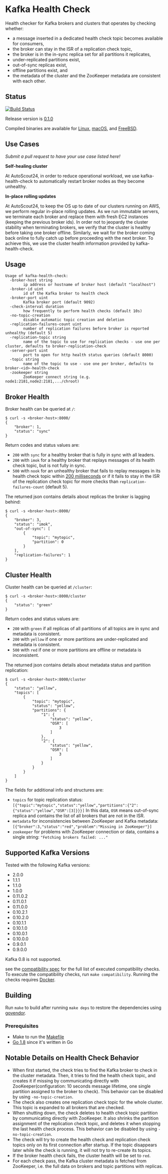 # Kafka Health Check

Health checker for Kafka brokers and clusters that operates by checking whether:

* a message inserted in a dedicated health check topic becomes available for consumers,
* the broker can stay in the ISR of a replication check topic,
* the broker is in the in-sync replica set for all partitions it replicates,
* under-replicated partitions exist,
* out-of-sync replicas exist,
* offline partitions exist, and
* the metadata of the cluster and the ZooKeeper metadata are consistent with each other.

## Status
[![Build Status](https://travis-ci.org/andreas-schroeder/kafka-health-check.svg?branch=master)](https://travis-ci.org/andreas-schroeder/kafka-health-check)

Release version is [0.1.0](https://github.com/andreas-schroeder/kafka-health-check/releases/tag/v0.1.0)

Compiled binaries are available for
[Linux](https://github.com/andreas-schroeder/kafka-health-check/releases/download/v0.1.0/kafka-health-check_0.1.0_linux_amd64.tar.gz),
[macOS](https://github.com/andreas-schroeder/kafka-health-check/releases/download/v0.1.0/kafka-health-check_0.1.0_darwin_amd64.tar.gz), and
[FreeBSD](https://github.com/andreas-schroeder/kafka-health-check/releases/download/v0.1.0/kafka-health-check_0.1.0_freebsd_amd64.tar.gz).

## Use Cases

_Submit a pull request to have your use case listed here!_

**Self-healing cluster**

At AutoScout24, in order to reduce operational
workload, we use kafka-health-check to automatically restart broker nodes as
they become unhealthy.

**In-place rolling updates**

At AutoScout24, to keep the OS up to date of our clusters running on AWS, we
perform regular in-place rolling updates. As we run immutable servers, we
terminate each broker and replace them with fresh EC2 instances (keeping the
previous broker ids). In order not to jeopardy the cluster stability when
terminating brokers, we verify that the cluster is healthy before taking one
broker offline.
Similarly, we wait for the broker coming back online to fully catch up before
proceeding with the next broker. To achieve this, we use the cluster health
information provided by kafka-health-check.

## Usage

```
Usage of kafka-health-check:
  -broker-host string
    	ip address or hostname of broker host (default "localhost")
  -broker-id uint
    	id of the Kafka broker to health check
  -broker-port uint
    	Kafka broker port (default 9092)
  -check-interval duration
    	how frequently to perform health checks (default 10s)
  -no-topic-creation
    	disable automatic topic creation and deletion
  -replication-failures-count uint
    	number of replication failures before broker is reported unhealthy (default 5)
  -replication-topic string
    	name of the topic to use for replication checks - use one per cluster, defaults to broker-replication-check
  -server-port uint
    	port to open for http health status queries (default 8000)
  -topic string
    	name of the topic to use - use one per broker, defaults to broker-<id>-health-check
  -zookeeper string
    	ZooKeeper connect string (e.g. node1:2181,node2:2181,.../chroot)
```

## Broker Health

Broker health can be queried at `/`:

```
$ curl -s <broker-host>:8000/
{
    "broker": 1,
    "status": "sync"
}
```

Return codes and status values are:
* `200` with `sync` for a healthy broker that is fully in sync with all leaders.
* `200` with `imok` for a healthy broker that replays messages of its health
                    check topic, but is not fully in sync.
* `500` with `nook` for an unhealthy broker that fails to replay messages in its health
  check topic within [200 milliseconds](./main.go#L43) or if it fails to stay in the ISR
  of the replication check topic for more checks than `replication-failures-count` (default 5).


The returned json contains details about replicas the broker is lagging behind:

```
$ curl -s <broker-host>:8000/
{
    "broker": 3,
    "status": "imok",
    "out-of-sync": [
        {
            "topic": "mytopic",
            "partition": 0
        }
    ],
    "replication-failures": 1
}
```

## Cluster Health

Cluster health can be queried at `/cluster`:

```
$ curl -s <broker-host>:8000/cluster
{
    "status": "green"
}
```

Return codes and status values are:
* `200` with `green`  if all replicas of all partitions of all topics are in sync and metadata is consistent.
* `200` with `yellow` if one or more partitions are under-replicated and metadata is consistent.
* `500` with `red` if one or more partitions are offline or metadata is inconsistent.

The returned json contains details about metadata status and partition replication:

```
$ curl -s <broker-host>:8000/cluster
{
    "status": "yellow",
    "topics": [
        {
            "topic": "mytopic",
            "status": "yellow",
            "partitions": {
                "1": {
                    "status": "yellow",
                    "OSR": [
                        3
                    ]
                },
                "2": {
                    "status": "yellow",
                    "OSR": [
                        3
                    ]
                }
            }
        }
    ]
}
```

The fields for additional info and structures are:
* `topics` for topic replication status: `[{"topic":"mytopic","status":"yellow","partitions":{"2":{"status":"yellow","OSR":[3]}}}]`
   In this data, `OSR` means out-of-sync replica and contains the list of all brokers that are not in the ISR.
* `metadata` for inconsistencies between ZooKeeper and Kafka metadata: `[{"broker":3,"status":"red","problem":"Missing in ZooKeeper"}]`
* `zookeeper` for problems with ZooKeeper connection or data, contains a single string: `"Fetching brokers failed: ..."`

## Supported Kafka Versions

Tested with the following Kafka versions:

* 2.0.0
* 1.1.1
* 1.1.0
* 1.0.0
* 0.11.0.2
* 0.11.0.1
* 0.11.0.0
* 0.10.2.1
* 0.10.2.0
* 0.10.1.1
* 0.10.1.0
* 0.10.0.1
* 0.10.0.0
* 0.9.0.1
* 0.9.0.0

Kafka 0.8 is not supported.

see the [compatibility spec](./compatibility/spec.yaml) for the full list of executed compatibility checks.
To execute the compatibility checks, run `make compatibility`. Running the checks requires [Docker](https://www.docker.com/).

## Building

Run `make` to build after running `make deps` to restore the dependencies using [govendor](https://github.com/kardianos/govendor).

### Prerequisites

* Make to run the [Makefile](Makefile)
* [Go 1.8](https://golang.org/dl/) since it's written in Go


## Notable Details on Health Check Behavior

* When first started, the check tries to find the Kafka broker to check in the cluster metadata. Then, it tries to
  find the health check topic, and creates it if missing by communicating directly with ZooKeeper(configuration:
  10 seconds message lifetime, one single partition assigned to the broker to check).
  This behavior can be disabled by using `-no-topic-creation`.
* The check also creates one replication check topic for the whole cluster. This topic is expanded to all brokers
  that are checked.
* When shutting down, the check deletes to health check topic partition by communicating directly with ZooKeeper.
  It also shrinks the partition assignment of the replication check topic, and deletes it when stopping the last
  health check process. This behavior can be disabled by using `-no-topic-creation`.
* The check will try to create the health check and replication check topics only on its first connection after startup.
  If the topic disappears later while the check is running, it will not try to re-create its topics.
* If the broker health check fails, the cluster health will be set to `red`.
* For each check pass, the Kafka cluster metadata is fetched from ZooKeeper, i.e. the full data on brokers and topic
  partitions with replicas.
